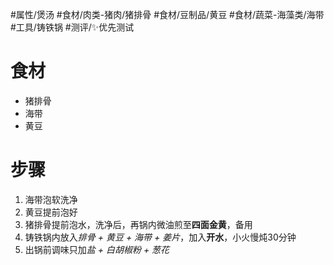 #属性/煲汤 
#食材/肉类-猪肉/猪排骨 #食材/豆制品/黄豆 #食材/蔬菜-海藻类/海带
#工具/铸铁锅 
#测评/✨优先测试 

# 食材
- 猪排骨
- 海带
- 黄豆

# 步骤
1. 海带泡软洗净
2. 黄豆提前泡好
3. 猪排骨提前泡水，洗净后，再锅内微油煎至**四面金黄**，备用
4. 铸铁锅内放入*排骨 + 黄豆 + 海带 + 姜片*，加入**开水**，小火慢炖30分钟
5. 出锅前调味只加*盐 + 白胡椒粉 + 葱花*
